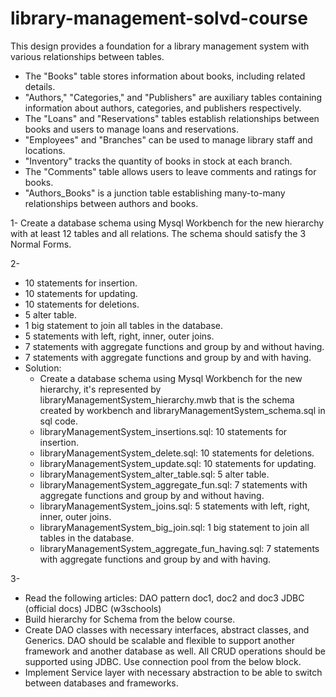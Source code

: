 # library-management-solvd-course
This design provides a foundation for a library management system with various relationships between tables.
- The "Books" table stores information about books, including related details.
- "Authors," "Categories," and "Publishers" are auxiliary tables containing information about authors, categories, and publishers respectively.
- The "Loans" and "Reservations" tables establish relationships between books and users to manage loans and reservations.
- "Employees" and "Branches" can be used to manage library staff and locations.
- "Inventory" tracks the quantity of books in stock at each branch.
- The "Comments" table allows users to leave comments and ratings for books.
- "Authors_Books" is a junction table establishing many-to-many relationships between authors and books.

1- Create a database schema using Mysql Workbench for the new hierarchy with at least 12 tables and all relations. The schema should satisfy the 3 Normal Forms.

2- 
- 10 statements for insertion.
- 10 statements for updating.
- 10 statements for deletions. 
- 5 alter table.
- 1 big statement to join all tables in the database.
- 5 statements with left, right, inner, outer joins.
- 7 statements with aggregate functions and group by and without having.
- 7 statements with aggregate functions and group by and with having.
- Solution:
    - Create a database schema using Mysql Workbench for the new hierarchy, it's represented by libraryManagementSystem_hierarchy.mwb that is the schema created by workbench and libraryManagementSystem_schema.sql in sql code.
    - libraryManagementSystem_insertions.sql: 10 statements for insertion.
    - libraryManagementSystem_delete.sql: 10 statements for deletions. 
    - libraryManagementSystem_update.sql: 10 statements for updating. 
    - libraryManagementSystem_alter_table.sql: 5 alter table.
    - libraryManagementSystem_aggregate_fun.sql: 7 statements with aggregate functions and group by and without having.
    - libraryManagementSystem_joins.sql: 5 statements with left, right, inner, outer joins.
    - libraryManagementSystem_big_join.sql:  1 big statement to join all tables in the database.
    - libraryManagementSystem_aggregate_fun_having.sql: 7 statements with aggregate functions and group by and with having.

3- 
- Read the following articles:
    DAO pattern doc1, doc2 and doc3
    JDBC (official docs)
    JDBC (w3schools)
- Build hierarchy for Schema from the below course.
- Create DAO classes with necessary interfaces, abstract classes, and Generics.  DAO should be scalable and flexible to support another framework and another database as well. All CRUD operations should be supported using JDBC. Use connection pool from the below block.
- Implement Service layer with necessary abstraction to be able to switch between databases and frameworks.
